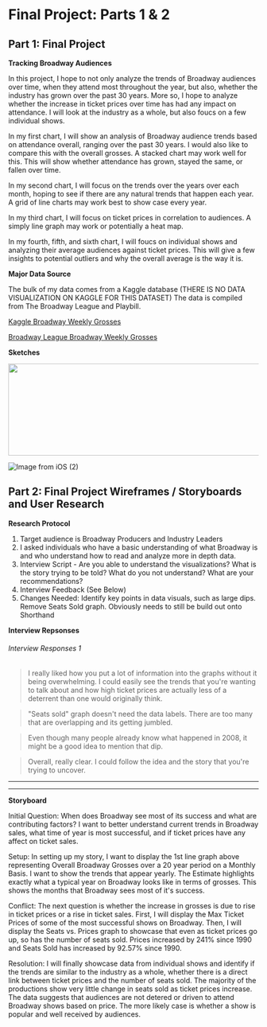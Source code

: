 # Final Project: Parts 1 & 2

## Part 1: Final Project
**Tracking Broadway Audiences**

In this project, I hope to not only analyze the trends of Broadway audiences over time, when they attend most throughout the year, but also, whether the industry has grown over the past 30 years. More so, I hope to analyze whether the increase in ticket prices over time has had any impact on attendance. I will look at the industry as a whole, but also foucs on a few individual shows. 

In my first chart, I will show an analysis of Broadway audience trends based on attendance overall, ranging over the past 30 years. I would also like to compare this with the overall grosses. A stacked chart may work well for this. This will show whether attendance has grown, stayed the same, or fallen over time. 

In my second chart, I will focus on the trends over the years over each month, hoping to see if there are any natural trends that happen each year. A grid of line charts may work best to show case every year. 

In my third chart, I will focus on ticket prices in correlation to audiences. A simply line graph may work or potentially a heat map.

In my fourth, fifth, and sixth chart, I will foucs on individual shows and analyzing their average audiences against ticket prices. This will give a few insights to potential outliers and why the overall average is the way it is. 

**Major Data Source**

The bulk of my data comes from a Kaggle database (THERE IS NO DATA VISUALIZATION ON KAGGLE FOR THIS DATASET)
The data is compiled from The Broadway League and Playbill. 

<a href="https://www.kaggle.com/jessemostipak/broadway-weekly-grosses" title="Kaggle Broadway Weekly Grosses"> Kaggle Broadway Weekly Grosses </a>

<a href="https://www.broadwayleague.com/research/grosses-broadway-nyc/" title="Broadway League Broadway Weekly Grosses"> Broadway League Broadway Weekly Grosses </a>

**Sketches**

<img src="https://bwaystrategicdata.weebly.com/uploads/1/3/7/5/137582556/9-11-seats-sold_orig.jpg" width="595" height="185">

![Image from iOS (2)](https://user-images.githubusercontent.com/92415820/154300948-62e62e02-030c-42a2-bff7-9326b05c9ca4.jpg)


## Part 2: Final Project Wireframes / Storyboards and User Research

**Research Protocol**
1. Target audience is Broadway Producers and Industry Leaders
2. I asked individuals who have a basic understanding of what Broadway is and who understand how to read and analyze more in depth data.
3. Interview Script - Are you able to understand the visualizations? What is the story trying to be told? What do you not understand? What are your recommendations?
4. Interview Feedback (See Below)
5. Changes Needed: Identify key points in data visuals, such as large dips. Remove Seats Sold graph. Obviously needs to still be build out onto Shorthand

**Interview Repsonses**
###### Interview Responses 1
> I really liked how you put a lot of information into the graphs without it being overwhelming. I could easily see the trends that you're wanting to talk about and how high ticket prices are actually less of a deterrent than one would originally think.

> "Seats sold" graph doesn't need the data labels. There are too many that are overlapping and its getting jumbled.

> Even though many people already know what happened in 2008, it might be a good idea to mention that dip.

> Overall, really clear. I could follow the idea and the story that you're trying to uncover. 

<div class='tableauPlaceholder' id='viz1645550020125' style='position: relative'><object class='tableauViz'  style='display:none;'><param name='host_url' value='https%3A%2F%2Fpublic.tableau.com%2F' /> <param name='embed_code_version' value='3' /> <param name='site_root' value='' /><param name='name' value='AverageOverallBwayGrosses&#47;Sheet1' /><param name='tabs' value='no' /><param name='toolbar' value='yes' /><param name='animate_transition' value='yes' /><param name='display_static_image' value='yes' /><param name='display_spinner' value='yes' /><param name='display_overlay' value='yes' /><param name='display_count' value='yes' /><param name='language' value='en-US' /></object></div><script type='text/javascript'>var divElement = document.getElementById('viz1645550020125'); var vizElement = divElement.getElementsByTagName('object')[0]; vizElement.style.width='100%';vizElement.style.height=(divElement.offsetWidth*0.75)+'px'; var scriptElement = document.createElement('script'); scriptElement.src = 'https://public.tableau.com/javascripts/api/viz_v1.js'; vizElement.parentNode.insertBefore(scriptElement, vizElement); </script>
 

--------------

<div class='tableauPlaceholder' id='viz1645549346167' style='position: relative'><object class='tableauViz'  style='display:none;'><param name='host_url' value='https%3A%2F%2Fpublic.tableau.com%2F' /> <param name='embed_code_version' value='3' /> <param name='site_root' value='' /><param name='name' value='IndustrySeatsvsTicketPrices&#47;MaxTicketPrices' /><param name='tabs' value='yes' /><param name='toolbar' value='yes' /><param name='animate_transition' value='yes' /><param name='display_static_image' value='yes' /><param name='display_spinner' value='yes' /><param name='display_overlay' value='yes' /><param name='display_count' value='yes' /><param name='language' value='en-US' /></object></div><script type='text/javascript'>var divElement = document.getElementById('viz1645549346167'); var vizElement  = divElement.getElementsByTagName('object')[0]; vizElement.style.width='100%';vizElement.style.height=(divElement.offsetWidth*0.75)+'px'; var scriptElement = document.createElement('script'); scriptElement.src = 'https://public.tableau.com/javascripts/api/viz_v1.js'; vizElement.parentNode.insertBefore(scriptElement, vizElement);</script>


------------------
**Storyboard**

Initial Question: When does Broadway see most of its success and what are contributing factors? I want to better understand current trends in Broadway sales, what time of year is most successful, and if ticket prices have any affect on ticket sales. 

Setup: In setting up my story, I want to display the 1st line graph above representing Overall Broadway Grosses over a 20 year period on a Monthly Basis. I want to show the trends that appear yearly. The Estimate highlights exactly what a typical year on Broadway looks like in terms of grosses. This shows the months that Broadway sees most of it's success. 

Conflict: The next question is whether the increase in grosses is due to rise in ticket prices or a rise in ticket sales. First, I will display the Max Ticket Prices of some of the most successful shows on Broadway. Then, I will display the Seats vs. Prices graph to showcase that even as ticket prices go up, so has the number of seats sold. Prices increased by 241% since 1990 and Seats Sold has increased by 92.57% since 1990.

Resolution: I will finally showcase data from individual shows and identify if the trends are similar to the industry as a whole, whether there is a direct link between ticket prices and the number of seats sold. The majority of the productions show very little change in seats sold as ticket prices increase. The data suggests that audiences are not detered or driven to attend Broadway shows based on price. The more likely case is whether a show is popular and well received by audiences.  


